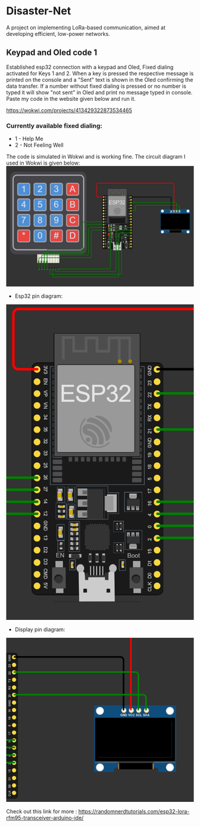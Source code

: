 # Disaster-Net
A project on implementing LoRa-based communication, aimed at developing efficient, low-power networks.
## Keypad and Oled code 1
Established esp32 connection with a keypad and Oled, Fixed dialing activated for Keys 1 and 2. When a key is pressed the respective message is printed on the console and a "Sent" text is shown in the Oled confirming the data transfer. If a number without fixed dialing is pressed or no number is typed it will show "not sent" in Oled and print no message typed in console.
Paste my code in the website given below and run it.

https://wokwi.com/projects/413429322873534465


### Currently available fixed dialing:
* 1 - Help Me
* 2 - Not Feeling Well

The code is simulated in Wokwi and is working fine. The circuit diagram I used in Wokwi is given below:
![Circuit Diagram](./assests/circuitdiagram1.jpg)

* Esp32 pin diagram:

![Esp Diagram](./assests/espconnection.png)

* Display pin diagram:
  
![Display Diagram](./assests/displayconnection.png)


Check out this link for more : https://randomnerdtutorials.com/esp32-lora-rfm95-transceiver-arduino-ide/

